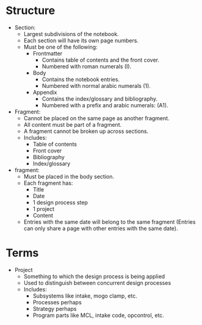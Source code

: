 # Structure
- Section:
  - Largest subdivisions of the notebook. 
  - Each section will have its own page numbers. 
  - Must be one of the following:
    - Frontmatter 
      - Contains table of contents and the front cover.
      - Numbered with roman numerals (I).
    - Body 
      - Contains the notebook entries. 
      - Numbered with normal arabic numerals (1). 
    - Appendix 
      - Contains the index/glossary and bibliography.
      - Numbered with a prefix and arabic numerals: (A1).
- Fragment: 
  - Cannot be placed on the same page as another fragment.
  - All content must be part of a fragment.
  - A fragment cannot be broken up across sections.
  - Includes:
    - Table of contents
    - Front cover
    - Bibliography
    - Index/glossary
- fragment: 
  - Must be placed in the body section.
  - Each fragment has:
    - Title
    - Date
    - 1 design process step
    - 1 project
    - Content
  - Entries with the same date will belong to the same fragment (Entries can only share a page with other entries with the same date).
# Terms
- Project 
  - Something to which the design process is being applied
  - Used to distinguish between concurrent design processes
  - Includes:
    - Subsystems like intake, mogo clamp, etc.
    - Processes perhaps
    - Strategy perhaps
    - Program parts like MCL, intake code, opcontrol, etc. 